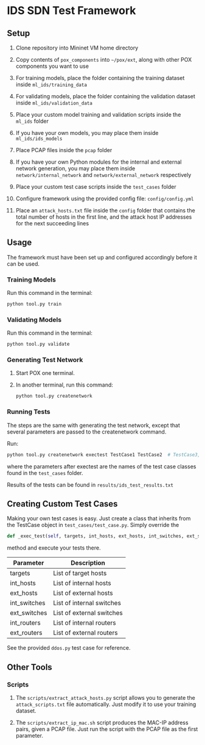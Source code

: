 # IDS SDN Test Framework

## Setup

1. Clone repository into Mininet VM home directory

2. Copy contents of `pox_components` into `~/pox/ext`, along with other POX components you want to use

3. For training models, place the folder containing the training dataset inside `ml_ids/training_data`

4. For validating models, place the folder containing the validation dataset inside `ml_ids/validation_data`

5. Place your custom model training and validation scripts inside the `ml_ids` folder

6. If you have your own models, you may place them inside `ml_ids/ids_models`

7. Place PCAP files inside the `pcap` folder

8. If you have your own Python modules for the internal and external network generation, you may place them inside `network/internal_network` and `network/external_network` respectively

9. Place your custom test case scripts inside the `test_cases` folder

10. Configure framework using the provided config file: `config/config.yml`

11. Place an `attack_hosts.txt` file inside the `config` folder that contains the total number of hosts in the first line, and the attack host IP addresses for the next succeeding lines

## Usage

The framework must have been set up and configured accordingly before it can be used.

### Training Models

Run this command in the terminal:

```bash
python tool.py train
```

### Validating Models

Run this command in the terminal:

```bash
python tool.py validate
```

### Generating Test Network

1. Start POX one terminal.

2. In another terminal, run this command:

    ```bash
    python tool.py createnetwork
    ```

### Running Tests

The steps are the same with generating the test network, except that several parameters are passed to the createnetwork command.

Run:

```bash
python tool.py createnetwork exectest TestCase1 TestCase2  # TestCase3, ...
```

where the parameters after exectest are the names of the test case classes found in the `test_cases` folder.

Results of the tests can be found in `results/ids_test_results.txt`

## Creating Custom Test Cases

Making your own test cases is easy. Just create a class that inherits from the TestCase object in `test_cases/test_case.py`. Simply override the

```python
def _exec_test(self, targets, int_hosts, ext_hosts, int_switches, ext_switches, int_routers, ext_routers)
```

method and execute your tests there.

Parameter | Description
--------- | ---
targets | List of target hosts
int_hosts | List of internal hosts
ext_hosts | List of external hosts
int_switches | List of internal switches
ext_switches | List of external switches
int_routers | List of internal routers
ext_routers | List of external routers

See the provided `ddos.py` test case for reference.

## Other Tools

### Scripts

1. The `scripts/extract_attack_hosts.py` script allows you to generate the `attack_scripts.txt` file automatically. Just modify it to use your training dataset.

2. The `scripts/extract_ip_mac.sh` script produces the MAC-IP address pairs, given a PCAP file. Just run the script with the PCAP file as the first parameter.